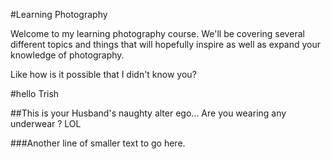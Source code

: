 #Learning Photography

Welcome to my learning photography course.  We'll be covering several different topics and things that will hopefully inspire as well as expand your knowledge of photography.

Like how is it possible that I didn't know you?

#hello Trish

##This is your Husband's naughty alter ego...  Are you wearing any underwear ?
LOL

###Another line of smaller text to go here.
